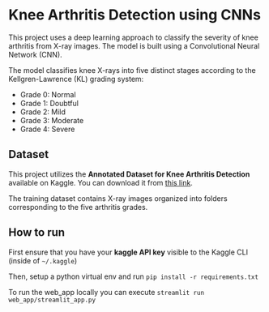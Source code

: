 # Knee Arthritis Detection using CNNs

This project uses a deep learning approach to classify the severity of knee arthritis from X-ray images. The model is built using a Convolutional Neural Network (CNN).

The model classifies knee X-rays into five distinct stages according to the Kellgren-Lawrence (KL) grading system:

  * Grade 0: Normal
  * Grade 1: Doubtful
  * Grade 2: Mild
  * Grade 3: Moderate
  * Grade 4: Severe

## Dataset

This project utilizes the **Annotated Dataset for Knee Arthritis Detection** available on Kaggle. You can download it from [this link](https://www.kaggle.com/datasets/hafiznouman786/annotated-dataset-for-knee-arthritis-detection).

The training dataset contains X-ray images organized into folders corresponding to the five arthritis grades.

## How to run
First ensure that you have your **kaggle API key** visible to the Kaggle CLI (inside of `~/.kaggle`)

Then, setup a python virtual env and run `pip install -r requirements.txt`

To run the web_app locally you can execute `streamlit run web_app/streamlit_app.py`
